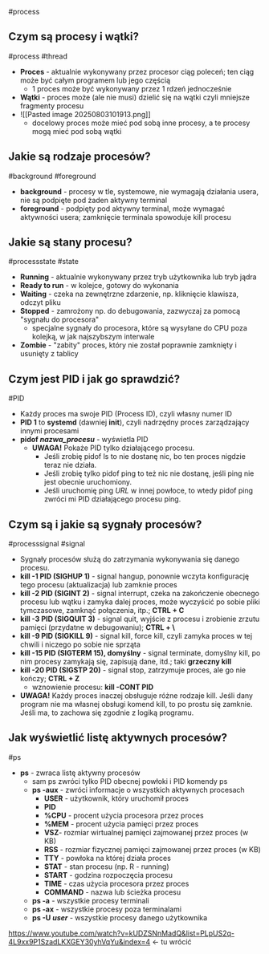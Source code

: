 #process
## Czym są procesy i wątki?
#process #thread
- **Proces** - aktualnie wykonywany przez procesor ciąg poleceń; ten ciąg może być całym programem lub jego częścią
	- 1 proces może być wykonywany przez 1 rdzeń jednocześnie
- **Wątki** - proces może (ale nie musi) dzielić się na wątki czyli mniejsze fragmenty procesu
- ![[Pasted image 20250803101913.png]]
	- docelowy proces może mieć pod sobą inne procesy, a te procesy mogą mieć pod sobą wątki
## Jakie są rodzaje procesów?
#background #foreground
- **background** - procesy w tle, systemowe, nie wymagają działania usera, nie są podpięte pod żaden aktywny terminal
- **foreground** - podpięty pod aktywny terminal, może wymagać aktywności usera; zamknięcie terminala spowoduje kill procesu

## Jakie są stany procesu?
#processstate #state
- **Running** - aktualnie wykonywany przez tryb użytkownika lub tryb jądra
- **Ready to run** - w kolejce, gotowy do wykonania
- **Waiting** - czeka na zewnętrzne zdarzenie, np. kliknięcie klawisza, odczyt pliku
- **Stopped** - zamrożony np. do debugowania, zazwyczaj za pomocą "sygnału do procesora"
	- specjalne sygnały do procesora, które są wysyłane do CPU poza kolejką, w jak najszybszym interwale
- **Zombie** - "zabity" proces, który nie został poprawnie zamknięty i usunięty z tablicy
## Czym jest PID i jak go sprawdzić?
#PID 
- Każdy proces ma swoje PID (Process ID), czyli własny numer ID
- **PID 1** to **systemd** (dawniej **init**), czyli nadrzędny proces zarządzający innymi procesami
- **pidof *nazwa_procesu*** - wyświetla PID
	- **UWAGA!** Pokaże PID tylko działającego procesu.
		- Jeśli zrobię pidof ls to nie dostanę nic, bo ten proces nigdzie teraz nie działa.
		- Jeśli zrobię tylko pidof ping to też nic nie dostanę, jeśli ping nie jest obecnie uruchomiony.
		- Jeśli uruchomię ping *URL* w innej powłoce, to wtedy pidof ping zwróci mi PID działającego procesu ping.

## Czym są i jakie są sygnały procesów?
#processsignal #signal
- Sygnały procesów służą do zatrzymania wykonywania się danego procesu.
- **kill -1 PID (SIGHUP 1)** - signal hangup, ponownie wczyta konfigurację tego procesu (aktualizacja) lub zamknie proces
- **kill -2 PID (SIGINT 2)** - signal interrupt, czeka na zakończenie obecnego procesu lub wątku i zamyka dalej proces, może wyczyścić po sobie pliki tymczasowe, zamknąć połączenia, itp.; **CTRL + C**
- **kill -3 PID (SIGQUIT 3)** - signal quit, wyjście z procesu i zrobienie zrzutu pamięci (przydatne w debugowaniu); **CTRL + \\**
- **kill -9 PID (SIGKILL 9)** - signal kill, force kill, czyli zamyka proces w tej chwili i niczego po sobie nie sprząta
- **kill -15 PID (SIGTERM 15), domyślny** - signal terminate, domyślny kill, po nim procesy zamykają się, zapisują dane, itd.; taki **grzeczny kill**
- **kill -20 PID (SIGSTP 20)** - signal stop, zatrzymuje proces, ale go nie kończy; **CTRL + Z**
	- wznowienie procesu: **kill -CONT PID**
- **UWAGA!** Każdy proces inaczej obsługuje różne rodzaje kill. Jeśli dany program nie ma własnej obsługi komend kill, to po prostu się zamknie. Jeśli ma, to zachowa się zgodnie z logiką programu.

## Jak wyświetlić listę aktywnych procesów?
#ps
- **ps** - zwraca listę aktywny procesów
	- sam ps zwróci tylko PID obecnej powłoki i PID komendy ps
	- **ps -aux** - zwróci informacje o wszystkich aktywnych procesach
		- **USER** - użytkownik, który uruchomił proces
		- **PID**
		- **%CPU** - procent użycia procesora przez proces
		- **%MEM** - procent użycia pamięci przez proces
		- **VSZ**- rozmiar wirtualnej pamięci zajmowanej przez proces (w KB)
		- **RSS** - rozmiar fizycznej pamięci zajmowanej przez proces (w KB)
		- **TTY** - powłoka na której działa proces
		- **STAT** - stan procesu (np. R - running)
		- **START** - godzina rozpoczęcia procesu
		- **TIME** - czas użycia procesora przez proces
		- **COMMAND** - nazwa lub ścieżka procesu
	- **ps -a** - wszystkie procesy terminali
	- **ps -ax** - wszystkie procesy poza terminalami
	- **ps -U *user*** - wszystkie procesy danego użytkownika


https://www.youtube.com/watch?v=kUDZSNnMadQ&list=PLpUS2q-4L9xx9P1SzadLKXGEY30yhVqYu&index=4 <- tu wrócić